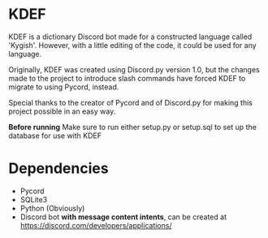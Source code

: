 # KDEF
KDEF is a dictionary Discord bot made for a constructed language called 'Kygish'. However, with a little editing of the code, it could be used for any language.

Originally, KDEF was created using Discord.py version 1.0, but the changes made to the project to introduce slash commands have forced KDEF to migrate to using Pycord, instead.

Special thanks to the creator of Pycord and of Discord.py for making this project possible in an easy way.

**Before running**
Make sure to run either setup.py or setup.sql to set up the database for use with KDEF

# Dependencies
  - Pycord
  - SQLite3
  - Python (Obviously)
  - Discord bot **with message content intents**, can be created at https://discord.com/developers/applications/
